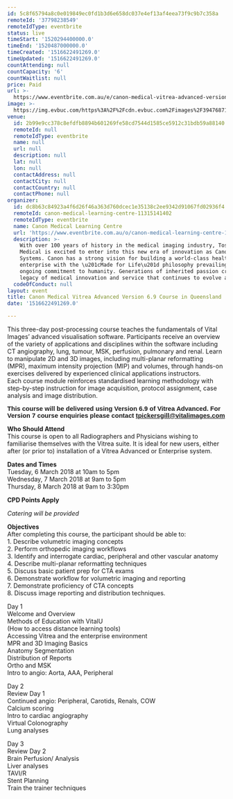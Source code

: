 ```yaml
---
id: 5c8f65794a8c0e019849ec0fd1b3d6e658dc037e4ef13af4eea73f9c9b7c358a
remoteId: '37798238549'
remoteIdType: eventbrite
status: live
timeStart: '1520294400000.0'
timeEnd: '1520487000000.0'
timeCreated: '1516622491269.0'
timeUpdated: '1516622491269.0'
countAttending: null
countCapacity: '6'
countWaitlist: null
price: Paid
url: >-
  https://www.eventbrite.com.au/e/canon-medical-vitrea-advanced-version-69-course-in-queensland-registration-37798238549?aff=ebapi
image: >-
  https://img.evbuc.com/https%3A%2F%2Fcdn.evbuc.com%2Fimages%2F39476871%2F185894324770%2F1%2Foriginal.jpg?s=3cf5385d78ca3a015e53d52c05ff581f
venue:
  id: 2b99e9cc378c8efdfb8894b601269fe58cd7544d1585ce5912c31bdb59a88140
  remoteId: null
  remoteIdType: eventbrite
  name: null
  url: null
  description: null
  lat: null
  lon: null
  contactAddress: null
  contactCity: null
  contactCountry: null
  contactPhone: null
organizer:
  id: dc8b63c84923a4f6d26f46a363d760dcec1e35138c2ee9342d91067fd02936f4
  remoteId: canon-medical-learning-centre-11315141402
  remoteIdType: eventbrite
  name: Canon Medical Learning Centre
  url: 'https://www.eventbrite.com.au/o/canon-medical-learning-centre-11315141402'
  description: >-
    With over 100 years of history in the medical imaging industry, Toshiba
    Medical is excited to enter into this new era of innovation as Canon Medical
    Systems. Canon has a strong vision for building a world-class healthcare
    enterprise with the \u201cMade for Life\u201d philosophy prevailing as our
    ongoing commitment to humanity. Generations of inherited passion creates a
    legacy of medical innovation and service that continues to evolve as we do.
  codeOfConduct: null
layout: event
title: Canon Medical Vitrea Advanced Version 6.9 Course in Queensland
date: '1516622491269.0'

---
```

<P>This three-day post-processing course teaches the fundamentals of Vital Images’ advanced visualisation software. Participants receive an overview of the variety of applications and disciplines within the software including CT angiography, lung, tumour, MSK, perfusion, pulmonary and renal. Learn to manipulate 2D and 3D images, including multi-planar reformatting (MPR), maximum intensity projection (MIP) and volumes, through hands-on exercises delivered by experienced clinical applications instructors.<BR>Each course module reinforces standardised learning methodology with step-by-step instruction for image acquisition, protocol assignment, case analysis and image distribution. <BR></P>
<P><STRONG><SPAN STYLE="font-size: 11.0pt; font-family: 'Calibri',sans-serif;">This course will be delivered using Version 6.9 of Vitrea Advanced. For Version 7 course enquiries please contact <A HREF="mailto:tpickersgill@vitalimages.com" REL="nofollow">tpickersgill@vitalimages.com</A></SPAN></STRONG></P>
<P><STRONG>Who Should Attend<BR></STRONG>This course is open to all Radiographers and Physicians wishing to familiarise themselves with the Vitrea suite. It is ideal for new users, either after (or prior to) installation of a Vitrea Advanced or Enterprise system.</P>
<P><STRONG>Dates and Times<BR></STRONG>Tuesday, 6 March 2018 at 10am to 5pm<BR>Wednesday, 7 March 2018 at 9am to 5pm<BR>Thursday, 8 March 2018 at 9am to 3:30pm</P>
<P><STRONG>CPD Points Apply</STRONG></P>
<P><EM>Catering will be provided</EM></P>
<P><STRONG>Objectives</STRONG><BR>After completing this course, the participant should be able to:<BR>1. Describe volumetric imaging concepts<BR>2. Perform orthopedic imaging workflows<BR>3. Identify and interrogate cardiac, peripheral and other vascular anatomy<BR>4. Describe multi-planar reformatting techniques<BR>5. Discuss basic patient prep for CTA exams<BR>6. Demonstrate workflow for volumetric imaging and reporting<BR>7. Demonstrate proficiency of CTA concepts<BR>8. Discuss image reporting and distribution techniques.</P>
<P>Day 1<BR>Welcome and Overview<BR>Methods of Education with VitalU<BR>(How to access distance learning tools)<BR>Accessing Vitrea and the enterprise environment<BR>MPR and 3D Imaging Basics<BR>Anatomy Segmentation<BR>Distribution of Reports<BR>Ortho and MSK<BR>Intro to angio: Aorta, AAA, Peripheral<BR></P>
<P>Day 2<BR>Review Day 1<BR>Continued angio: Peripheral, Carotids, Renals, COW<BR>Calcium scoring<BR>Intro to cardiac angiography<BR>Virtual Colonography<BR>Lung analyses</P>
<P>Day 3<BR>Review Day 2<BR>Brain Perfusion/ Analysis<BR>Liver analyses<BR>TAVI/R<BR>Stent Planning<BR>Train the trainer techniques</P>
